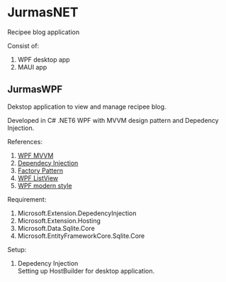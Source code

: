 ﻿# JurmasNET

Recipee blog application

Consist of:
1. WPF desktop app
1. MAUI app

## JurmasWPF

Dekstop application to view and manage recipee blog.

Developed in C# .NET6 WPF with MVVM design pattern and Depedency Injection.

References:
1. [WPF MVVM](https://www.youtube.com/watch?v=FGqj4q09NtA)
1. [Dependecy Injection](https://www.youtube.com/watch?v=dLR_D2IJE1M&t=1141s)
1. [Factory Pattern](https://www.youtube.com/watch?v=2PXAfSfvRKY&t=895s)
1. [WPF ListView](https://www.youtube.com/watch?v=fBKW-spQboc&list=PLOgfq_s8CiNoCJqyEz9x_CA9cTd3ghmWH&index=38&t=443s)
1. [WPF modern style](https://www.youtube.com/watch?v=mlmyFXJy8gQ&list=PLOgfq_s8CiNoCJqyEz9x_CA9cTd3ghmWH&index=1&t=245s)

Requirement:
1. Microsoft.Extension.DepedencyInjection
1. Microsoft.Extension.Hosting
1. Microsoft.Data.Sqlite.Core
1. Microsoft.EntityFrameworkCore.Sqlite.Core

Setup:
1. Depedency Injection  
Setting up HostBuilder for desktop application.  

